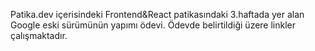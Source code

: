 Patika.dev içerisindeki Frontend&React patikasındaki 3.haftada yer alan Google eski sürümünün yapımı ödevi. Ödevde belirtildiği üzere linkler çalışmaktadır. 